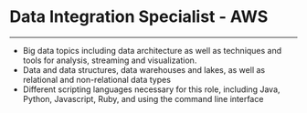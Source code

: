 # Data Integration Specialist - AWS

---

- Big data topics including data architecture as well as techniques and tools for analysis, streaming and visualization.
- Data and data structures, data warehouses and lakes, as well as relational and non-relational data types
- Different scripting languages necessary for this role, including Java, Python, Javascript, Ruby, and using the command line interface
